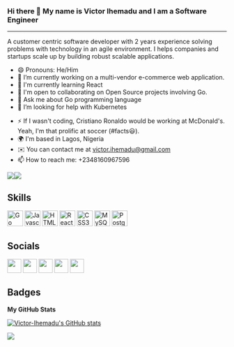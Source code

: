 ### Hi there 👋 My name is Victor Ihemadu and I am a Software Engineer
-----------------

A customer centric software developer with 2 years experience solving problems with technology in an agile environment. I helps companies and startups scale up by building robust scalable applications.

- 😄 Pronouns: He/Him
- 🔭 I’m currently working on a multi-vendor e-commerce web application.
- 🧠  I'm currently learning React
- 🤝  I'm open to collaborating on Open Source projects involving Go.
- 💬 Ask me about Go programming language
- 🤔 I’m looking for help with Kubernetes
* ⚡ If I wasn't coding, Cristiano Ronaldo would be working at McDonald's. Yeah, I'm that prolific at soccer (#facts😃).
* 🌍  I'm based in Lagos, Nigeria
* ✉️  You can contact me at [victor.ihemadu@gmail.com](mailto:victor.ihemadu@gmail.com)
* 📫 How to reach me: +2348160967596

<a href="https://www.twitter.com/GoVictor10" target="_blank" rel="noreferrer"><img
src="https://img.shields.io/twitter/follow/GoVictor10?logo=twitter&style=for-the-badge&color=f97316&labelColor=000000"
/></a><a href="https://www.github.com/Victor-Ihemadu" target="_blank" rel="noreferrer"><img
src="https://img.shields.io/github/followers/Victor-Ihemadu?logo=github&style=for-the-badge&color=f97316&labelColor=000000" /></a>
## Skills

<p align="left">
<a href="https://go.dev/doc/" target="_blank" rel="noreferrer"><img src="https://raw.githubusercontent.com/danielcranney/readme-generator/main/public/icons/skills/go-colored.svg" width="36" height="36" alt="Go" /></a>
<a href="https://developer.mozilla.org/en-US/docs/Web/JavaScript" target="_blank" rel="noreferrer"><img src="https://raw.githubusercontent.com/danielcranney/readme-generator/main/public/icons/skills/javascript-colored.svg" width="36" height="36" alt="Javascript" /></a>
<a href="https://developer.mozilla.org/en-US/docs/Glossary/HTML5" target="_blank" rel="noreferrer"><img src="https://raw.githubusercontent.com/danielcranney/readme-generator/main/public/icons/skills/html5-colored.svg" width="36" height="36" alt="HTML5" /></a>
<a href="https://reactjs.org/" target="_blank" rel="noreferrer"><img src="https://raw.githubusercontent.com/danielcranney/readme-generator/main/public/icons/skills/react-colored.svg" width="36" height="36" alt="React" /></a>
<a href="https://www.w3.org/TR/CSS/#css" target="_blank" rel="noreferrer"><img src="https://raw.githubusercontent.com/danielcranney/readme-generator/main/public/icons/skills/css3-colored.svg" width="36" height="36" alt="CSS3" /></a>
<a href="https://www.mysql.com/" target="_blank" rel="noreferrer"><img src="https://raw.githubusercontent.com/danielcranney/readme-generator/main/public/icons/skills/mysql-colored.svg" width="36" height="36" alt="MySQL" /></a>
<a href="https://www.postgresql.org/" target="_blank" rel="noreferrer"><img src="https://raw.githubusercontent.com/danielcranney/readme-generator/main/public/icons/skills/postgresql-colored.svg" width="36" height="36" alt="PostgreSQL" /></a>
</p>

## Socials

<p align="left"> <a href="https://www.codesandbox.com/Victor-Ihemadu" target="_blank" rel="noreferrer"><img src="https://raw.githubusercontent.com/danielcranney/readme-generator/main/public/icons/socials/codesandbox.svg" width="32" height="32" /></a> <a href="https://www.github.com/Victor-Ihemadu" target="_blank" rel="noreferrer"><img src="https://raw.githubusercontent.com/danielcranney/readme-generator/main/public/icons/socials/github.svg" width="32" height="32" /></a> <a href="https://www.linkedin.com/in/victor-ihemadu-95103b163/" target="_blank" rel="noreferrer"><img src="https://raw.githubusercontent.com/danielcranney/readme-generator/main/public/icons/socials/linkedin.svg" width="32" height="32" /></a> <a href="https://www.stackoverflow.com/users/ozcarbenson" target="_blank" rel="noreferrer"><img src="https://raw.githubusercontent.com/danielcranney/readme-generator/main/public/icons/socials/stackoverflow.svg" width="32" height="32" /></a> <a href="https://www.twitter.com/GoVictor10" target="_blank" rel="noreferrer"><img src="https://raw.githubusercontent.com/danielcranney/readme-generator/main/public/icons/socials/twitter.svg" width="32" height="32" /></a></p>

## Badges

<b>My GitHub Stats</b>

<a href="http://www.github.com/Victor-Ihemadu"><img src="https://github-readme-stats.vercel.app/api?username=Victor-Ihemadu&show_icons=true&hide=&count_private=true&title_color=0891b2&text_color=ffffff&icon_color=f97316&bg_color=000000&hide_border=true&show_icons=true" alt="Victor-Ihemadu's GitHub stats" /></a>

<a href="http://www.github.com/Victor-Ihemadu"><img src="https://github-readme-streak-stats.herokuapp.com/?user=Victor-Ihemadu&stroke=ffffff&background=000000&ring=0891b2&fire=0891b2&currStreakNum=ffffff&currStreakLabel=0891b2&sideNums=ffffff&sideLabels=ffffff&dates=ffffff&hide_border=true" /></a>
